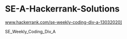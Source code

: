 # SE-A-Hackerrank-Solutions

www.hackerrank.com/se-weekly-coding-div-a-13032020]

SE_Weekly_Coding_Div_A
